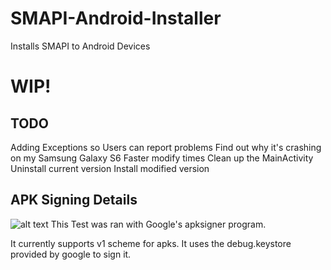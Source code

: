 # SMAPI-Android-Installer
Installs SMAPI to Android Devices

# WIP!

## TODO
Adding Exceptions so Users can report problems
Find out why it's crashing on my Samsung Galaxy S6
Faster modify times
Clean up the MainActivity
Uninstall current version
Install modified version

## APK Signing Details
![alt text](https://github.com/MartyrPher/SMAPI-Android-Installer/blob/master/current_scheme.PNG)
This Test was ran with Google's apksigner program.

It currently supports v1 scheme for apks.
It uses the debug.keystore provided by google to sign it.